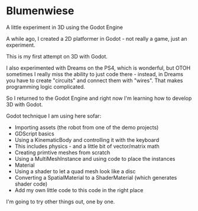 # Blumenwiese
A little experiment in 3D using the Godot Engine

A while ago, I created a 2D platformer in Godot - not really a game, just an experiment.

This is my first attempt on 3D with Godot.

I also experimented with Dreams on the PS4, which is wonderful, but OTOH sometimes I really miss the ability to just code there - instead, in Dreams you have to create "circuits" and connect them with "wires". That makes programming logic complicated.

So I returned to the Godot Engine and right now I'm learning how to develop 3D with Godot.

Godot technique I am using here sofar:

- Importing assets (the robot from one of the demo projects)
- GDScript basics
- Using a KinematicBody and controlling it with the keyboard
- This includes physics - and a little bit of vector/matrix math
- Creating primtive meshes from scratch
- Using a MultiMeshInstance and using code to place the instances
- Material
- Using a shader to let a quad mesh look like a disc
- Converting a SpatialMaterial to a ShaderMaterial (which generates shader code)
- Add my own little code to this code in the right place

I'm going to try other things out, one by one.
